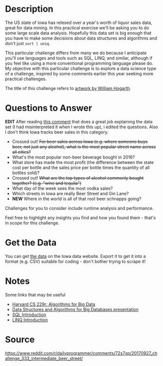 # Description

The US state of Iowa has relesed over a year's worth of liquor sales data, great for data mining. In this practical exercise we'll be asking you to do some large scale data analysis. Hopefully this data set is big enough that you have to make some decisions about data structures and algorithms and don't just `sort | uniq`. 

This particular challenge differs from many we do because I anticipate you'll use languages and tools such as SQL, LINQ, and similar, although if you feel like using a more conventional programming language please do. My objective with this particular challenge is to explore a data science type of a challenge, inspired by some comments earlier this year seeking more practical challenges. 

The title of this challenge refers to [artwork by William Hogarth](https://en.wikipedia.org/wiki/Beer_Street_and_Gin_Lane).

# Questions to Answer

**EDIT** After reading [this comment](https://www.reddit.com/r/dailyprogrammer/comments/72s7xp/20170927_challenge_333_intermediate_beer_street/dnkzeff/?utm_content=permalink&utm_medium=front&utm_source=reddit&utm_name=dailyprogrammer) that does a great job explaining the data set (I had misinterpreted it when I wrote this up), i edited the questions. Also I don't think Iowa tracks beer sales in this category. 

* Crossed out!   ~~For beer sales across Iowa (e.g. where someone buys beer, not just any alcohol), what is the most popular street name across all cities?~~
* What's the most popular non-beer beverage bought in 2016? 
* What store has made the most profit (the difference between the state cost per bottle and the sales price per bottle times the quantity of all bottles sold)? 
* Crossed out!   ~~What are the top types of alcohol commonly bought together? (e.g. "wine and tequila")~~
* What day of the week sees the most vodka sales?
* Which streets in Iowa are really Beer Street and Gin Lane?
* **NEW** Where in the world is all of that root beer schnapps going?

Challenges for you to consider include runtime analysis and performance. 

Feel free to highlight any insights you find and how you found them - that's in scope for this challenge.

# Get the Data

You can get [the data](https://data.iowa.gov/Economy/Iowa-Liquor-Sales/m3tr-qhgy) on the Iowa data website. Export it to get it into a format (e.g. CSV) suitable for coding - don't bother trying to scrape it!

# Notes

Some links that may be useful

* [Harvard CS 229r: Algorithms for Big Data](http://people.seas.harvard.edu/~minilek/cs229r/) 
* [Data Structures and Algorithms for Big Databases presentation](http://www.slideshare.net/omnidba/data-structures-and-algorithms-for-big-databases)
* [SQL Introduction](https://www.w3schools.com/sql/sql_intro.asp)
* [LINQ Introduction](http://csharp-station.com/Tutorial/Linq/Lesson01)

# Source
https://www.reddit.com/r/dailyprogrammer/comments/72s7xp/20170927_challenge_333_intermediate_beer_street/
